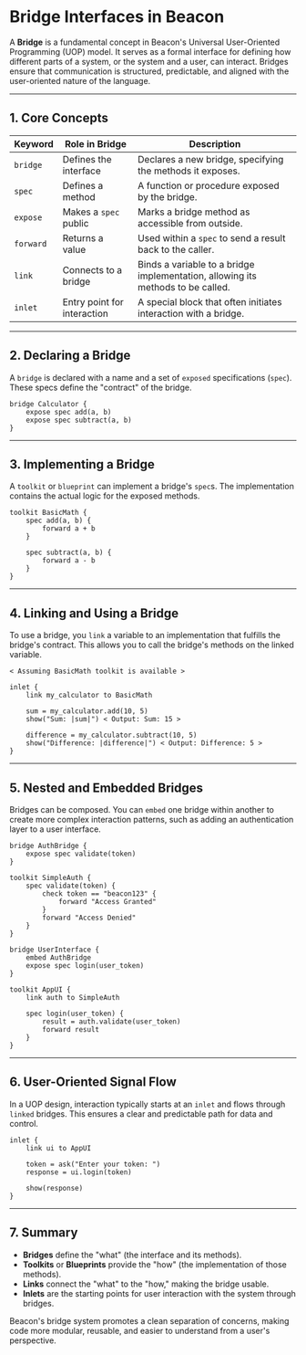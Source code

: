 # Bridge Interfaces in Beacon

A **Bridge** is a fundamental concept in Beacon's Universal User-Oriented Programming (UOP) model. It serves as a formal interface for defining how different parts of a system, or the system and a user, can interact. Bridges ensure that communication is structured, predictable, and aligned with the user-oriented nature of the language.

---

## 1. Core Concepts

| Keyword | Role in Bridge | Description |
|---|---|---|
| `bridge` | Defines the interface | Declares a new bridge, specifying the methods it exposes. |
| `spec` | Defines a method | A function or procedure exposed by the bridge. |
| `expose` | Makes a `spec` public | Marks a bridge method as accessible from outside. |
| `forward` | Returns a value | Used within a `spec` to send a result back to the caller. |
| `link` | Connects to a bridge | Binds a variable to a bridge implementation, allowing its methods to be called. |
| `inlet` | Entry point for interaction | A special block that often initiates interaction with a bridge. |

---

## 2. Declaring a Bridge

A `bridge` is declared with a name and a set of `exposed` specifications (`spec`). These specs define the "contract" of the bridge.

```beacon
bridge Calculator {
    expose spec add(a, b)
    expose spec subtract(a, b)
}
```

---

## 3. Implementing a Bridge

A `toolkit` or `blueprint` can implement a bridge's `spec`s. The implementation contains the actual logic for the exposed methods.

```beacon
toolkit BasicMath {
    spec add(a, b) {
        forward a + b
    }

    spec subtract(a, b) {
        forward a - b
    }
}
```

---

## 4. Linking and Using a Bridge

To use a bridge, you `link` a variable to an implementation that fulfills the bridge's contract. This allows you to call the bridge's methods on the linked variable.

```beacon
< Assuming BasicMath toolkit is available >

inlet {
    link my_calculator to BasicMath

    sum = my_calculator.add(10, 5)
    show("Sum: |sum|") < Output: Sum: 15 >

    difference = my_calculator.subtract(10, 5)
    show("Difference: |difference|") < Output: Difference: 5 >
}
```

---

## 5. Nested and Embedded Bridges

Bridges can be composed. You can `embed` one bridge within another to create more complex interaction patterns, such as adding an authentication layer to a user interface.

```beacon
bridge AuthBridge {
    expose spec validate(token)
}

toolkit SimpleAuth {
    spec validate(token) {
        check token == "beacon123" {
            forward "Access Granted"
        }
        forward "Access Denied"
    }
}

bridge UserInterface {
    embed AuthBridge
    expose spec login(user_token)
}

toolkit AppUI {
    link auth to SimpleAuth

    spec login(user_token) {
        result = auth.validate(user_token)
        forward result
    }
}
```

---

## 6. User-Oriented Signal Flow

In a UOP design, interaction typically starts at an `inlet` and flows through `linked` bridges. This ensures a clear and predictable path for data and control.

```beacon
inlet {
    link ui to AppUI
    
    token = ask("Enter your token: ")
    response = ui.login(token)
    
    show(response)
}
```

---

## 7. Summary

- **Bridges** define the "what" (the interface and its methods).
- **Toolkits** or **Blueprints** provide the "how" (the implementation of those methods).
- **Links** connect the "what" to the "how," making the bridge usable.
- **Inlets** are the starting points for user interaction with the system through bridges.

Beacon's bridge system promotes a clean separation of concerns, making code more modular, reusable, and easier to understand from a user's perspective.
